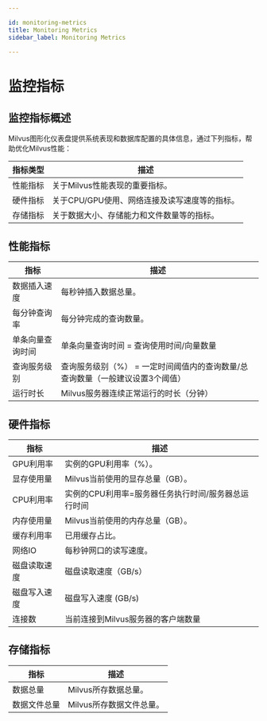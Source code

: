```yaml
---

id: monitoring-metrics
title: Monitoring Metrics
sidebar_label: Monitoring Metrics

---
```


# 监控指标

## 监控指标概述

Milvus图形化仪表盘提供系统表现和数据库配置的具体信息，通过下列指标，帮助优化Milvus性能：

| 指标类型             | 描述                                                |
| ---------------- | ---------------------------------------------------------- |
| 性能指标 | 关于Milvus性能表现的重要指标。                |
| 硬件指标 | 关于CPU/GPU使用、网络连接及读写速度等的指标。             |
| 存储指标  | 关于数据大小、存储能力和文件数量等的指标。 |

## 性能指标

| 指标                        | 描述                                                 |
| ----------------------------- | ------------------------------------------------------------ |
| 数据插入速度            | 每秒钟插入数据总量。          |
| 每分钟查询率       | 每分钟完成的查询数量。            |
| 单条向量查询时间| 单条向量查询时间 = 查询使用时间/向量数量   |
| 查询服务级别       | 查询服务级别（%） = 一定时间阈值内的查询数量/总查询数量（一般建议设置3个阈值） |
| 运行时长                     | Milvus服务器连续正常运行的时长（分钟）|

## 硬件指标

| 指标            | 描述                                                  |
| ----------------- | ------------------------------------------------------------ |
| GPU利用率  | 实例的GPU利用率（%）。                                 |
| 显存使用量  | Milvus当前使用的显存总量（GB）。             |
| CPU利用率   | 实例的CPU利用率=服务器任务执行时间/服务器总运行时间 |
| 内存使用量      | Milvus当前使用的内存总量（GB）。              |
| 缓存利用率 | 已用缓存占比。                              |
| 网络IO       | 每秒钟网口的读写速度。                  |
| 磁盘读取速度   | 磁盘读取速度（GB/s）                                       |
| 磁盘写入速度  | 磁盘写入速度 (GB/s)                                      |
| 连接数       | 当前连接到Milvus服务器的客户端数量 |

## 存储指标

| 指标     | 描述                            |
| ---------- | -------------------------------------- |
| 数据总量  | Milvus所存数据总量。|
| 数据文件总量 | Milvus所存数据文件总量。     |

